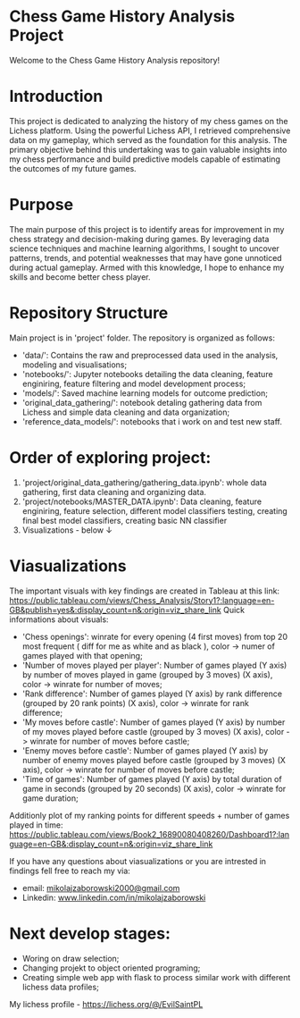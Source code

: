 # Chess Game History Analysis Project

Welcome to the Chess Game History Analysis repository!

# Introduction
This project is dedicated to analyzing the history of my chess games on the Lichess platform.
Using the powerful Lichess API, I retrieved comprehensive data on my gameplay, which served as the foundation for this analysis.
The primary objective behind this undertaking was to gain valuable insights into my chess performance
and build predictive models capable of estimating the outcomes of my future games.

# Purpose
The main purpose of this project is to identify areas for improvement in my chess strategy and decision-making during games.
By leveraging data science techniques and machine learning algorithms, I sought to uncover patterns, trends,
and potential weaknesses that may have gone unnoticed during actual gameplay.
Armed with this knowledge, I hope to enhance my skills and become better chess player.

# Repository Structure
Main project is in 'project' folder.
The repository is organized as follows:

 - 'data/': Contains the raw and preprocessed data used in the analysis, modeling and visualisations;
 - 'notebooks/': Jupyter notebooks detailing the data cleaning, feature enginiring, feature filtering and model development process;
 - 'models/': Saved machine learning models for outcome prediction;
 - 'original_data_gathering/': notebook detaling gathering data from Lichess and simple data cleaning and data organization;
 - 'reference_data_models/': notebooks that i work on and test new staff.

# Order of exploring project:

1. 'project/original_data_gathering/gathering_data.ipynb': whole data gathering, first data cleaning and organizing data.
2. 'project/notebooks/MASTER_DATA.ipynb': Data cleaning, feature enginiring, feature selection, different model classifiers testing, creating final best model classifiers, creating basic NN classifier
3. Visualizations - below ↓
   
# Viasualizations
The important visuals with key findings are created in Tableau at this link: 
  https://public.tableau.com/views/Chess_Analysis/Story1?:language=en-GB&publish=yes&:display_count=n&:origin=viz_share_link
  Quick informations about visuals:
   - 'Chess openings': winrate for every opening (4 first moves) from top 20 most frequent ( diff for me as white and as black ), color -> numer of games played with that opening;
   - 'Number of moves played per player': Number of games played (Y axis) by number of moves played in game (grouped by 3 moves) (X axis), color -> winrate for number of moves;
   - 'Rank difference': Number of games played (Y axis) by rank difference (grouped by 20 rank points) (X axis), color -> winrate for rank difference;
   - 'My moves before castle': Number of games played (Y axis) by number of my moves played before castle (grouped by 3 moves) (X axis), color -> winrate for number of moves before castle;
   - 'Enemy moves before castle': Number of games played (Y axis) by number of enemy moves played before castle (grouped by 3 moves) (X axis), color -> winrate for number of moves before castle;
   - 'Time of games': Number of games played (Y axis) by total duration of game in seconds (grouped by 20 seconds) (X axis), color -> winrate for game duration;

Additionly plot of my ranking points for different speeds + number of games played in time:
  https://public.tableau.com/views/Book2_16890080408260/Dashboard1?:language=en-GB&:display_count=n&:origin=viz_share_link

If you have any questions about viasualizations or you are intrested in findings fell free to reach my via:
  - email: mikolajzaborowski2000@gmail.com
  - Linkedin: www.linkedin.com/in/mikolajzaborowski

# Next develop stages:
  - Woring on draw selection;
  - Changing projekt to object oriented programing;
  - Creating simple web app with flask to process similar work with different lichess data profiles;

My lichess profile - https://lichess.org/@/EvilSaintPL
